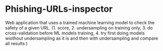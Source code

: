 # Phishing-URLs-inspector
Web application that uses a trained machine learning model to check the safety of a given URL.
(1. score, 2. undersampling on training only, 3. do cross-validation before ML models training, 4. try first doing models wiothout undersampling as it is and then with undersampling and compare all results )
